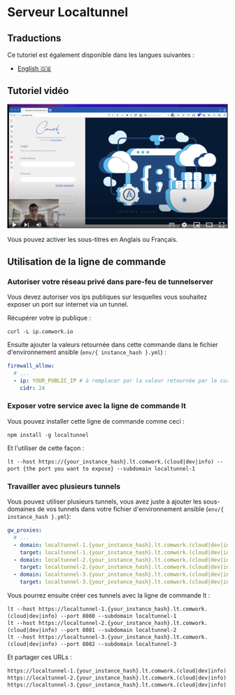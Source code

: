 # Serveur Localtunnel

## Traductions

Ce tutoriel est également disponible dans les langues suivantes :
* [English 🇬🇧](../../localtunnel.md)

## Tutoriel vidéo

[![demo_lt](../../../img/demo_lt.png)](https://youtu.be/2BZHMYcPfiY)

Vous pouvez activer les sous-titres en Anglais ou Français.

## Utilisation de la ligne de commande

### Autoriser votre réseau privé dans pare-feu de tunnelserver

Vous devez autoriser vos ips publiques sur lesquelles vous souhaitez exposer un port sur internet via un tunnel.

Récupérer votre ip publique :

```shell
curl -L ip.comwork.io
```

Ensuite ajouter la valeurs retournée dans cette commande dans le fichier d'environnement ansible (`env/{ instance_hash }.yml`) :

```yaml
firewall_allow:
  # ...
  - ip: YOUR_PUBLIC_IP # à remplacer par la valeur retournée par le curl précédent
    cidr: 24
```

### Exposer votre service avec la ligne de commande lt

Vous pouvez installer cette ligne de commande comme ceci :

```shell
npm install -g localtunnel
```

Et l'utiliser de cette façon :

```shell
lt --host https://{your_instance_hash}.lt.comwork.(cloud|dev|info) --port {the port you want to expose} --subdomain localtunnel-1
```

### Travailler avec plusieurs tunnels


Vous pouvez utiliser plusieurs tunnels, vous avez juste à ajouter les sous-domaines de vos tunnels dans votre fichier d'environnement ansible (`env/{ instance_hash }.yml`):

```yaml
gw_proxies:
  # ...
  - domain: localtunnel-1.{your_instance_hash}.lt.comwork.(cloud|dev|info)
    target: localtunnel-1.{your_instance_hash}.lt.comwork.(cloud|dev|info):3200
  - domain: localtunnel-2.{your_instance_hash}.lt.comwork.(cloud|dev|info)
    target: localtunnel-2.{your_instance_hash}.lt.comwork.(cloud|dev|info):3200
  - domain: localtunnel-3.{your_instance_hash}.lt.comwork.(cloud|dev|info)
    target: localtunnel-3.{your_instance_hash}.lt.comwork.(cloud|dev|info):3200
```

Vous pourrez ensuite créer ces tunnels avec la ligne de commande lt :

```shell
lt --host https://localtunnel-1.{your_instance_hash}.lt.comwork.(cloud|dev|info) --port 8080 --subdomain localtunnel-1
lt --host https://localtunnel-2.{your_instance_hash}.lt.comwork.(cloud|dev|info) --port 8081 --subdomain localtunnel-2
lt --host https://localtunnel-3.{your_instance_hash}.lt.comwork.(cloud|dev|info) --port 8082 --subdomain localtunnel-3
```

Et partager ces URLs :

```shell
https://localtunnel-1.{your_instance_hash}.lt.comwork.(cloud|dev|info)
https://localtunnel-2.{your_instance_hash}.lt.comwork.(cloud|dev|info)
https://localtunnel-3.{your_instance_hash}.lt.comwork.(cloud|dev|info)
```
